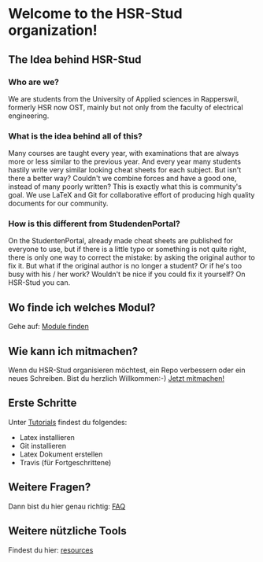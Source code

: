 # Welcome to the HSR-Stud organization!

## The Idea behind HSR-Stud
### Who are we?

We are students from the University of Applied sciences in Rapperswil, formerly HSR now OST, mainly but not only from the faculty of electrical engineering.

### What is the idea behind all of this?

Many courses are taught every year, with examinations that are always more or less similar to the previous year. And every year many students hastily write very similar looking cheat sheets for each subject. But isn't there a better way? Couldn't we combine forces and have a good one, instead of many poorly written? This is exactly what this is community's goal. We use LaTeX and Git for collaborative effort of producing high quality documents for our community.

### How is this different from StudendenPortal?

On the StudentenPortal, already made cheat sheets are published for everyone to use, but if there is a little typo or something is not quite right, there is only one way to correct the mistake: by asking the original author to fix it.
But what if the original author is no longer a student? Or if he's too busy with his / her work? Wouldn't be nice if you could fix it yourself? On HSR-Stud you can.

## Wo finde ich welches Modul?

Gehe auf: [Module finden](./document-list.md)

## Wie kann ich mitmachen?

Wenn du HSR-Stud organisieren möchtest, ein Repo verbessern oder ein neues Schreiben.
Bist du herzlich Willkommen:-)
[Jetzt mitmachen!](./contributing.md)

## Erste Schritte

Unter [Tutorials](./tutorials) findest du folgendes:

- Latex installieren
- Git installieren
- Latex Dokument erstellen
- Travis (für Fortgeschrittene)

## Weitere Fragen?

Dann bist du hier genau richtig: [FAQ](./FAQ.md)

## Weitere nützliche Tools

Findest du hier: [resources](./resources.md)

